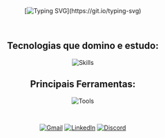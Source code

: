 <div align="center">
<br>
<br>

[![Typing SVG](https://readme-typing-svg.herokuapp.com/?font=Verdana&pause=1000&color=ffffff&size=40&center=true&vCenter=true&width=1000&lines=Oi%2C+eu+sou+o+Jefferson!;Mobile+Developer!)](https://git.io/typing-svg)


<br>

## Tecnologias que domino e estudo:
![Skills](https://skillicons.dev/icons?i=dart,flutter,swift,javascript,react,next,nodejs)
<br>

## Principais Ferramentas:
![Tools](https://skillicons.dev/icons?i=vscode,firebase,aws,docker,git,github,figma)

<br>


[![Gmail](https://img.shields.io/badge/-Gmail-%23333?style=for-the-badge&logo=gmail&logoColor=white)](mailto:contato@jefferson.dev)
[![LinkedIn](https://img.shields.io/badge/-LinkedIn-%23333?style=for-the-badge&logo=linkedin&logoColor=white)](https://www.linkedin.com/in/jeffersonkako)
[![Discord](https://img.shields.io/badge/Discord-%23333?style=for-the-badge&logo=discord&logoColor=white)](https://discordapp.com/channels/@me/1119920127509549107)

<br>

<!-- ![avatarkakogit](https://github.com/jeffersonkako/jeffersonkako/assets/104142117/976f39d0-ef13-4d11-b71e-0b2b0bb01a3d) -->


</div>
